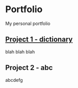 # Portfolio
My personal portfolio



## [Project 1 - dictionary](https://github.com/yts01/DE-EN-Interactive-Dictionary)
blah blah blah


## Project 2 - abc
abcdefg
